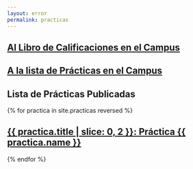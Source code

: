 ```yaml
---
layout: error
permalink: practicas
---
```


## [Al Libro de Calificaciones en el Campus]({{site.calificador}})

## [A la lista de Prácticas en el Campus]({{site.campus_virtual}})

## Lista de Prácticas Publicadas

{% for practica in site.practicas reversed %}

##  <a href="{{ practica.myurl }}">{{ practica.title | slice: 0, 2  }}: Práctica {{ practica.name }}</a>

{% endfor %}

